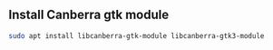 ## Install Canberra gtk module
```sh
sudo apt install libcanberra-gtk-module libcanberra-gtk3-module
```
